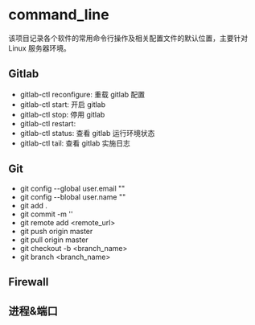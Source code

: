 # command_line

该项目记录各个软件的常用命令行操作及相关配置文件的默认位置，主要针对 Linux 服务器环境。

## Gitlab

- gitlab-ctl reconfigure: 重载 gitlab 配置
- gitlab-ctl start: 开启 gitlab
- gitlab-ctl stop: 停用 gitlab
- gitlab-ctl restart:
- gitlab-ctl status: 查看 gitlab 运行环境状态
- gitlab-ctl tail: 查看 gitlab 实施日志

## Git

- git config --global user.email ""
- git config --blobal user.name ""
- git add .
- git commit -m ''
- git remote add <remote_url>
- git push origin master
- git pull origin master
- git checkout -b <branch_name>
- git branch <branch_name>

## Firewall

## 进程&端口
